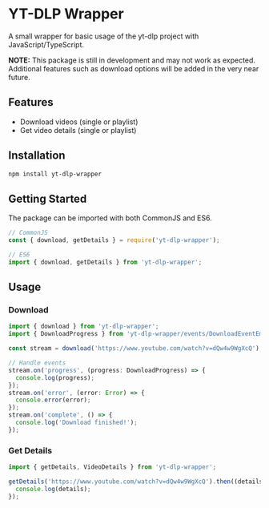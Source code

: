 # YT-DLP Wrapper
A small wrapper for basic usage of the yt-dlp project with JavaScript/TypeScript.

**NOTE:** This package is still in development and may not work as expected. Additional 
features such as download options will be added in the very near future.

## Features
- Download videos (single or playlist)
- Get video details (single or playlist)

## Installation
```bash
npm install yt-dlp-wrapper
```

## Getting Started
The package can be imported with both CommonJS and ES6.
```js
// CommonJS
const { download, getDetails } = require('yt-dlp-wrapper');

// ES6
import { download, getDetails } from 'yt-dlp-wrapper';
```

## Usage
### Download
```ts
import { download } from 'yt-dlp-wrapper';
import { DownloadProgress } from 'yt-dlp-wrapper/events/DownloadEventEmitter';

const stream = download('https://www.youtube.com/watch?v=dQw4w9WgXcQ');

// Handle events
stream.on('progress', (progress: DownloadProgress) => {
  console.log(progress);
});
stream.on('error', (error: Error) => {
  console.error(error);
});
stream.on('complete', () => {
  console.log('Download finished!');
});
```

### Get Details
```ts
import { getDetails, VideoDetails } from 'yt-dlp-wrapper';

getDetails('https://www.youtube.com/watch?v=dQw4w9WgXcQ').then((details: VideoDetails[]) => {
  console.log(details);
});
```
